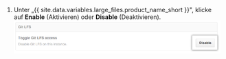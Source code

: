 1. Unter „{{ site.data.variables.large_files.product_name_short }}", klicke auf **Enable** (Aktivieren) oder **Disable** (Deaktivieren). ![Schaltfläche „Disable" (Deaktivieren)](/assets/images/enterprise/management-console/git-lfs-toggle.png)
